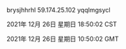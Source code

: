 brysjhhrhl 59.174.25.102 yqqlmgsycl

2021年 12月 26日 星期日 18:50:02 CST

2021年 12月 26日 星期日 10:50:02 GMT
